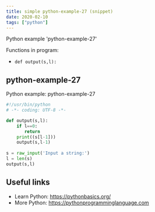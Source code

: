 ```yaml
---
title: simple python-example-27 (snippet)
date: 2020-02-10
tags: ["python"]
---
```

Python example 'python-example-27'

Functions in program: 
* `def output(s,l):`

## python-example-27

Python example: python-example-27

```python
#!/usr/bin/python
# -*- coding: UTF-8 -*-

def output(s,l):
    if l==0:
       return
    print((s[l-1]))
    output(s,l-1)
 
s = raw_input('Input a string:')
l = len(s)
output(s,l)


```

## Useful links

- Learn Python: https://pythonbasics.org/
- More Python: https://pythonprogramminglanguage.com
